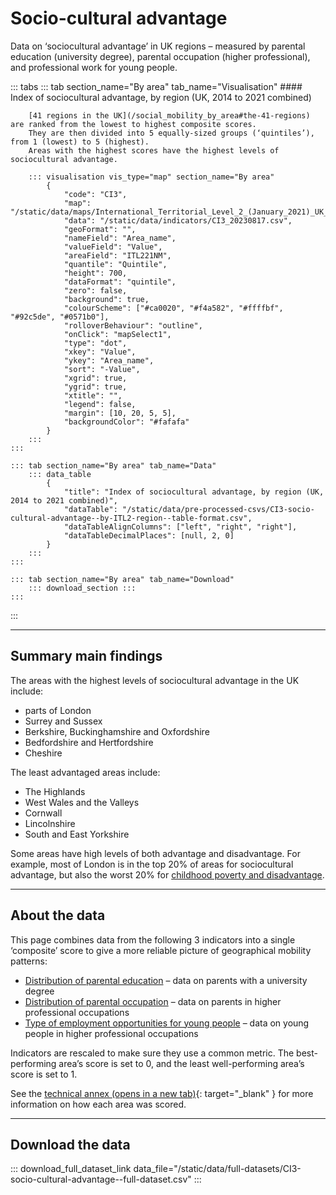 # Socio-cultural advantage

Data on ‘sociocultural advantage’ in UK regions – measured by parental education (university degree),
parental occupation (higher professional), and professional work for young people.

::: tabs
    ::: tab section_name="By area" tab_name="Visualisation"
        #### Index of sociocultural advantage, by region (UK, 2014 to 2021 combined)

        [41 regions in the UK](/social_mobility_by_area#the-41-regions) are ranked from the lowest to highest composite scores.
        They are then divided into 5 equally-sized groups (‘quintiles’), from 1 (lowest) to 5 (highest).
        Areas with the highest scores have the highest levels of sociocultural advantage.

        ::: visualisation vis_type="map" section_name="By area"
            {
                "code": "CI3",
                "map": "/static/data/maps/International_Territorial_Level_2_(January_2021)_UK_BUC.json",
                "data": "/static/data/indicators/CI3_20230817.csv",
                "geoFormat": "",
                "nameField": "Area_name",
                "valueField": "Value",
                "areaField": "ITL221NM",
                "quantile": "Quintile",
                "height": 700,
                "dataFormat": "quintile",
                "zero": false,
                "background": true,
                "colourScheme": ["#ca0020", "#f4a582", "#ffffbf", "#92c5de", "#0571b0"],
                "rolloverBehaviour": "outline",
                "onClick": "mapSelect1",
                "type": "dot",
                "xkey": "Value",
                "ykey": "Area_name",
                "sort": "-Value",
                "xgrid": true,
                "ygrid": true,
                "xtitle": "",
                "legend": false,
                "margin": [10, 20, 5, 5],
                "backgroundColor": "#fafafa"
            }
        :::
    :::

    ::: tab section_name="By area" tab_name="Data"
        ::: data_table
            {
                "title": "Index of sociocultural advantage, by region (UK, 2014 to 2021 combined)",
                "dataTable": "/static/data/pre-processed-csvs/CI3-socio-cultural-advantage--by-ITL2-region--table-format.csv",
                "dataTableAlignColumns": ["left", "right", "right"],
                "dataTableDecimalPlaces": [null, 2, 0]
            }
        :::
    :::

    ::: tab section_name="By area" tab_name="Download"
        ::: download_section :::
    :::
:::

---

## Summary main findings
The areas with the highest levels of sociocultural advantage in the UK include:

* parts of London 
* Surrey and Sussex
* Berkshire, Buckinghamshire and Oxfordshire 
* Bedfordshire and Hertfordshire 
* Cheshire

The least advantaged areas include:

* The Highlands
* West Wales and the Valleys
* Cornwall
* Lincolnshire
* South and East Yorkshire

Some areas have high levels of both advantage and disadvantage.
For example, most of London is in the top 20% of areas for sociocultural advantage, but also the worst 20% for
[childhood poverty and disadvantage](/drivers_of_social_mobility/composite_indices/childhood_poverty_and_disadvantage).

---

## About the data
This page combines data from the following 3 indicators into a single ‘composite’ score to give a more reliable
picture of geographical mobility patterns:

* [Distribution of parental education](/drivers_of_social_mobility/conditions_of_childhood/distribution_of_parental_education)
  – data on parents with a university degree
* [Distribution of parental occupation](/drivers_of_social_mobility/conditions_of_childhood/distribution_of_parental_occupation)
  – data on parents in higher professional occupations
* [Type of employment opportunities for young people](/drivers_of_social_mobility/work_opportunities_for_young_people/type_of_employment_opportunities_for_young_people)
  – data on young people in higher professional occupations

Indicators are rescaled to make sure they use a common metric.
The best-performing area’s score is set to 0, and the least well-performing area’s score is set to 1.

See the [technical annex (opens in a new tab)](https://www.gov.uk/government/publications/state-of-the-nation-2023-people-and-places/technical-annex#composite-indices-methodology){: target="_blank" }
for more information on how each area was scored.

---

## Download the data

::: download_full_dataset_link data_file="/static/data/full-datasets/CI3-socio-cultural-advantage--full-dataset.csv" :::

